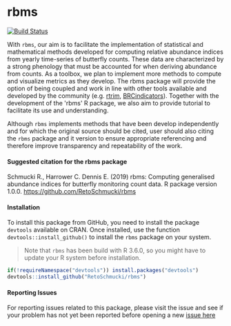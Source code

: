 # rbms

[![Build Status](https://travis-ci.org/RetoSchmucki/rbms.png?branch=master)](https://travis-ci.org/RetoSchmucki/rbms)

With `rbms`, our aim is to facilitate the implementation of statistical and mathematical methods developed for computing relative abundance indices from yearly time-series of butterfly counts. These data are characterized by a strong phenology that must be accounted for when deriving abundance from counts.  As a toolbox, we plan to implement more methods to compute and visualize metrics as they develop. The rbms package will provide the option of being coupled and work in line with other tools available and developed by the community (e.g. [rtrim](https://cran.r-project.org/web/packages/rtrim/), [BRCindicators](https://github.com/BiologicalRecordsCentre/BRCindicators)). Together with the development of the 'rbms' R package, we also aim to provide tutorial to facilitate its use and understanding.

Although `rbms` implements methods that have been develop independently and for which the original source should be cited, user should also citing the `rbms` package and it version to ensure appropriate referencing and therefore improve transparency and repeatability of the work.

#### Suggested citation for the rbms package

Schmucki R., Harrower C. Dennis E. (2019) rbms: Computing generalised abundance indices for butterfly monitoring count data. R package version 1.0.0. https://github.com/RetoSchmucki/rbms


#### Installation

To install this package from GitHub, you need to install the package `devtools` available on CRAN. Once installed, use the function `devtools::install_github()` to install the `rbms` package on your system.

> Note that `rbms` has been build with R 3.6.0, so you might have to update your R system before installation.

```R
if(!requireNamespace("devtools")) install.packages("devtools")
devtools::install_github("RetoSchmucki/rbms")
```

#### Reporting Issues

For reporting issues related to this package, please visit the issue and see if your problem has not yet been reported before opening a new [issue here](https://github.com/RetoSchmucki/rbms/issues)
